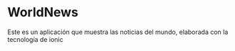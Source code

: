 # WorldNews
Este es un aplicación que muestra las noticias del mundo, elaborada con la tecnología de ionic

